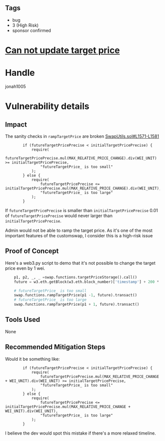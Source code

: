 ## Tags

- bug
- 3 (High Risk)
- sponsor confirmed

# [Can not update target price](https://github.com/code-423n4/2021-11-bootfinance-findings/issues/143) 

# Handle

jonah1005


# Vulnerability details

## Impact
The sanity checks in `rampTargetPrice` are broken
[SwapUtils.sol#L1571-L1581](https://github.com/code-423n4/2021-11-bootfinance/blob/main/customswap/contracts/SwapUtils.sol#L1571-L1581)
```solidity
        if (futureTargetPricePrecise < initialTargetPricePrecise) {
            require(
                futureTargetPricePrecise.mul(MAX_RELATIVE_PRICE_CHANGE).div(WEI_UNIT) >= initialTargetPricePrecise,
                "futureTargetPrice_ is too small"
            );
        } else {
            require(
                futureTargetPricePrecise <= initialTargetPricePrecise.mul(MAX_RELATIVE_PRICE_CHANGE).div(WEI_UNIT),
                "futureTargetPrice_ is too large"
            );
        }
```
If `futureTargetPricePrecise` is smaller than `initialTargetPricePrecise` 0.01 of `futureTargetPricePrecise` would never larger than `initialTargetPricePrecise`.

Admin would not be able to ramp the target price. As it's one of the most important features of the customswap, I consider this is a high-risk issue

## Proof of Concept
Here's a web3.py script to demo that it's not possible to change the target price even by 1 wei.
```python
    p1, p2, _, _ =swap.functions.targetPriceStorage().call()
    future = w3.eth.getBlock(w3.eth.block_number)['timestamp'] + 200 * 24 * 3600

    # futureTargetPrice_ is too small
    swap.functions.rampTargetPrice(p1 -1, future).transact()
    # futureTargetPrice_ is too large
    swap.functions.rampTargetPrice(p1 + 1, future).transact()
```
## Tools Used
None
## Recommended Mitigation Steps

Would it be something like:
```solidity
        if (futureTargetPricePrecise < initialTargetPricePrecise) {
            require(
                futureTargetPricePrecise.mul(MAX_RELATIVE_PRICE_CHANGE + WEI_UNIT).div(WEI_UNIT) >= initialTargetPricePrecise,
                "futureTargetPrice_ is too small"
            );
        } else {
            require(
                futureTargetPricePrecise <= initialTargetPricePrecise.mul(MAX_RELATIVE_PRICE_CHANGE + WEI_UNIT).div(WEI_UNIT),
                "futureTargetPrice_ is too large"
            );
        }
```
I believe the dev would spot this mistake if there's a more relaxed timeline.

